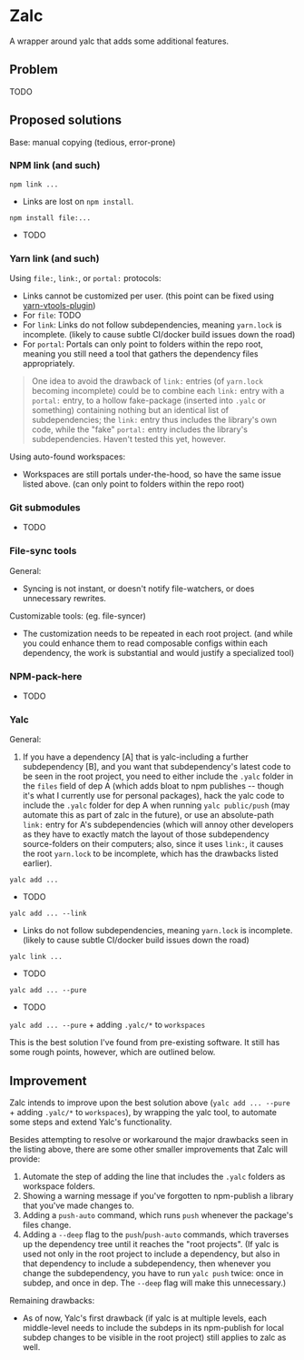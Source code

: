 # Zalc

A wrapper around yalc that adds some additional features.

## Problem

TODO

## Proposed solutions

Base: manual copying (tedious, error-prone)

### NPM link (and such)

`npm link ...`
* Links are lost on `npm install`.

`npm install file:...`
* TODO

### Yarn link (and such)

Using `file:`, `link:`, or `portal:` protocols:
* Links cannot be customized per user. (this point can be fixed using [yarn-vtools-plugin](https://github.com/Venryx/yarn-vtools))
* For `file`: TODO
* For `link`: Links do not follow subdependencies, meaning `yarn.lock` is incomplete. (likely to cause subtle CI/docker build issues down the road)
* For `portal`: Portals can only point to folders within the repo root, meaning you still need a tool that gathers the dependency files appropriately.

> One idea to avoid the drawback of `link:` entries (of `yarn.lock` becoming incomplete) could be to combine each `link:` entry with a `portal:` entry, to a hollow fake-package (inserted into `.yalc` or something) containing nothing but an identical list of subdependencies; the `link:` entry thus includes the library's own code, while the "fake" `portal:` entry includes the library's subdependencies. Haven't tested this yet, however. 

Using auto-found workspaces:
* Workspaces are still portals under-the-hood, so have the same issue listed above. (can only point to folders within the repo root)

### Git submodules
* TODO

### File-sync tools

General:
* Syncing is not instant, or doesn't notify file-watchers, or does unnecessary rewrites.

Customizable tools: (eg. file-syncer)
* The customization needs to be repeated in each root project. (and while you could enhance them to read composable configs within each dependency, the work is substantial and would justify a specialized tool)

### NPM-pack-here
* TODO

### Yalc

General:
1) If you have a dependency [A] that is yalc-including a further subdependency [B], and you want that subdependency's latest code to be seen in the root project, you need to either include the `.yalc` folder in the `files` field of dep A (which adds bloat to npm publishes -- though it's what I currently use for personal packages), hack the yalc code to include the `.yalc` folder for dep A when running `yalc public/push` (may automate this as part of zalc in the future), or use an absolute-path `link:` entry for A's subdependencies (which will annoy other developers as they have to exactly match the layout of those subdependency source-folders on their computers; also, since it uses `link:`, it causes the root `yarn.lock` to be incomplete, which has the drawbacks listed earlier).

`yalc add ...`
* TODO

`yalc add ... --link`
* Links do not follow subdependencies, meaning `yarn.lock` is incomplete. (likely to cause subtle CI/docker build issues down the road)

`yalc link ...`
* TODO

`yalc add ... --pure`
* TODO

`yalc add ... --pure` + adding `.yalc/*` to `workspaces`

This is the best solution I've found from pre-existing software. It still has some rough points, however, which are outlined below.

## Improvement

Zalc intends to improve upon the best solution above (`yalc add ... --pure` + adding `.yalc/*` to `workspaces`), by wrapping the yalc tool, to automate some steps and extend Yalc's functionality.

Besides attempting to resolve or workaround the major drawbacks seen in the listing above, there are some other smaller improvements that Zalc will provide:
1) Automate the step of adding the line that includes the `.yalc` folders as workspace folders.
2) Showing a warning message if you've forgotten to npm-publish a library that you've made changes to.
3) Adding a `push-auto` command, which runs `push` whenever the package's files change.
4) Adding a `--deep` flag to the `push`/`push-auto` commands, which traverses up the dependency tree until it reaches the "root projects". (If yalc is used not only in the root project to include a dependency, but also in that dependency to include a subdependency, then whenever you change the subdependency, you have to run `yalc push` twice: once in subdep, and once in dep. The `--deep` flag will make this unnecessary.)

Remaining drawbacks:
* As of now, Yalc's first drawback (if yalc is at multiple levels, each middle-level needs to include the subdeps in its npm-publish for local subdep changes to be visible in the root project) still applies to zalc as well.